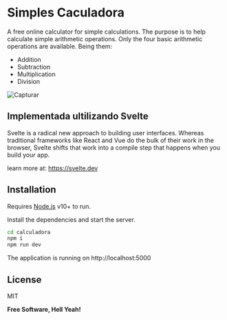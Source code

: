 # Simples Caculadora

A free online calculator for simple calculations. The purpose is to help calculate simple arithmetic operations. Only the four basic arithmetic operations are available.
Being them:
* Addition
* Subtraction
* Multiplication
* Division

![Capturar](https://user-images.githubusercontent.com/26314726/138347207-df690677-b322-424c-a012-9293410de002.PNG)


## Implementada ultilizando Svelte

Svelte is a radical new approach to building user interfaces. Whereas traditional frameworks like React and Vue do the bulk of their work in the browser, Svelte shifts that work into a compile step that happens when you build your app.

learn more at: https://svelte.dev

## Installation

Requires [Node.js](https://nodejs.org/) v10+ to run.

Install the dependencies and start the server.

```sh
cd calculadora
npm i
npm run dev
```
The application is running on
http://localhost:5000

## License

MIT

**Free Software, Hell Yeah!**
